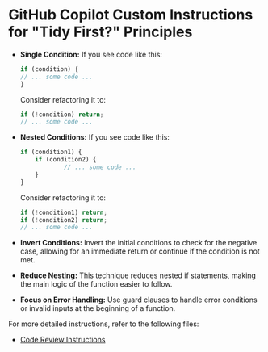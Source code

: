 # GitHub Copilot Custom Instructions for "Tidy First?" Principles

- **Single Condition:** If you see code like this:

    ```javascript
    if (condition) {
    // ... some code ...
    }
    ```
    Consider refactoring it to:

    ```javascript
    if (!condition) return;
    // ... some code ...
    ```

- **Nested Conditions:** If you see code like this:

    ```javascript
    if (condition1) {
        if (condition2) {
                // ... some code ...
        }
    }
    ```

    Consider refactoring it to:

    ```javascript
    if (!condition1) return;
    if (!condition2) return;
    // ... some code ...
    ```

- **Invert Conditions:** Invert the initial conditions to check for the negative case, allowing for an immediate return or continue if the condition is not met.

- **Reduce Nesting:** This technique reduces nested if statements, making the main logic of the function easier to follow.

- **Focus on Error Handling:** Use guard clauses to handle error conditions or invalid inputs at the beginning of a function.


For more detailed instructions, refer to the following files:
- [Code Review Instructions](./pr-title-guidelines.md)
